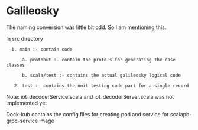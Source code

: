 # Galileosky

The naming conversion was little bit odd. So I am mentioning this.

In src directory

      1. main :- contain code

          a. protobut :- contain the proto's for generating the case classes
          
          b. scala/test :- contains the actual galileosky logical code
          
       2. test :- contains the unit testing code part for a single record
       
       
       
Note: iot_decoderService.scala and iot_decoderServer.scala was not implemented yet
 
Dock-kub contains the config files for creating pod and service for scalapb-grpc-service image
